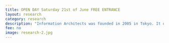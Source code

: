 ```yaml
---
title: OPEN DAY Saturday 21st of June FREE ENTRANCE
layout: research
category: research
description: "Information Architects was founded in 2005 in Tokyo. It quickly grew into “one of the most famous design agencies in the world” (Corriere Della Sera). Our websites.MORE INFO"
fee: no
image: research-2.jpg
---
```

